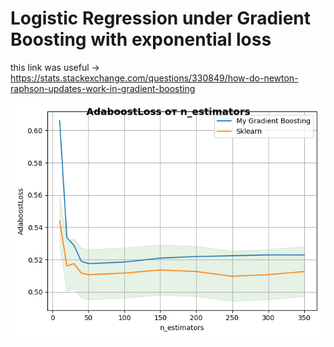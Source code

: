# Logistic Regression under Gradient Boosting with exponential loss 

this link was useful -> 
https://stats.stackexchange.com/questions/330849/how-do-newton-raphson-updates-work-in-gradient-boosting



![Alt text](plots/test_loss4.png?raw=true "Test Loss")
